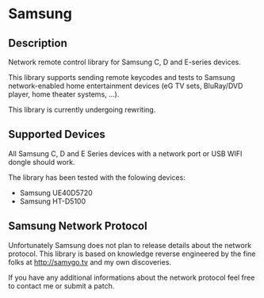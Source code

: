 Samsung
=======


Description
-----------

Network remote control library for Samsung C, D and E-series devices.

This library supports sending remote keycodes and tests to Samsung
network-enabled home entertainment devices (eG TV sets, BluRay/DVD 
player, home theater systems, ...).

This library is currently undergoing rewriting.


Supported Devices
-----------------

All Samsung C, D and E Series devices with a network port or USB WIFI 
dongle should work.

The library has been tested with the folowing devices:
 - Samsung UE40D5720
 - Samsung HT-D5100


Samsung Network Protocol
------------------------

Unfortunately Samsung does not plan to release details about the
network protocol. This library is based on knowledge reverse engineered
by the fine folks at http://samygo.tv and my own discoveries. 

If you have any additional informations about the network protocol
feel free to contact me or submit a patch.


